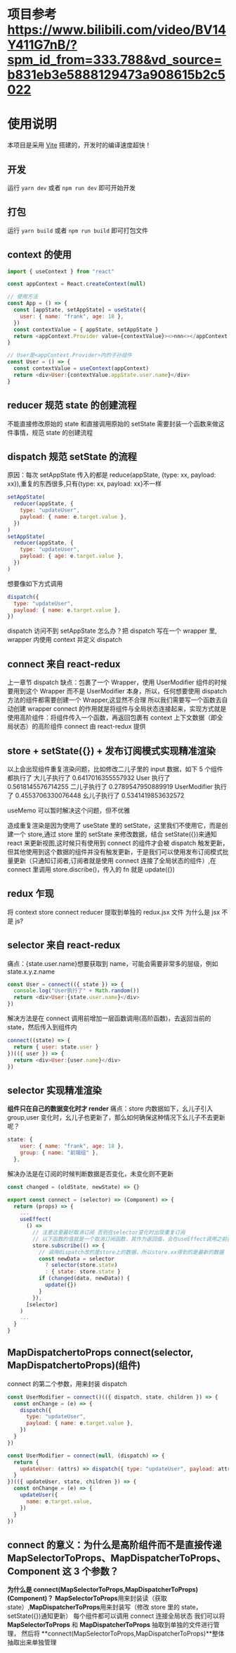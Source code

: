 # 项目参考 https://www.bilibili.com/video/BV14Y411G7nB/?spm_id_from=333.788&vd_source=b831eb3e5888129473a908615b2c5022

# 使用说明

本项目是采用 [Vite](https://github.com/vitejs/vite#vite-) 搭建的，开发时的编译速度超快！

## 开发

运行 `yarn dev` 或者 `npm run dev` 即可开始开发

## 打包

运行 `yarn build` 或者 `npm run build` 即可打包文件

## context 的使用

```js
import { useContext } from "react"

const appContext = React.createContext(null)

// 使用方法
const App = () => {
  const [appState, setAppState] = useState({
    user: { name: "frank", age: 18 },
  })
  const contextValue = { appState, setAppState }
  return <appContext.Provider value={contextValue}><>nnn<></appContext.Provider>
}

// User是<appContext.Provider>内的子孙组件
const User = () => {
  const contextValue = useContext(appContext)
  return <div>User:{contextValue.appState.user.name}</div>
}

```

## reducer 规范 state 的创建流程

不能直接修改原始的 state 和直接调用原始的 setState
需要封装一个函数来做这件事情，规范 state 的创建流程

## dispatch 规范 setState 的流程

原因：每次 setAppState 传入的都是 reduce(appState, {type: xx, payload: xx}),重复的东西很多,只有{type: xx, payload: xx}不一样

```js
setAppState(
  reducer(appState, {
    type: "updateUser",
    payload: { name: e.target.value },
  })
)
setAppState(
  reducer(appState, {
    type: "updateUser",
    payload: { age: e.target.value },
  })
)
```

想要像如下方式调用

```js
dispatch({
  type: "updateUser",
  payload: { name: e.target.value },
})
```

dispatch 访问不到 setAppState 怎么办？把 dispatch 写在一个 wrapper 里, wrapper 内使用 context 并定义 dispatch

## connect 来自 react-redux

上一章节 dispatch 缺点：包裹了一个 Wrapper，使用 UserModifier 组件的时候要用到这个 Wrapper 而不是 UserModifier 本身，所以，任何想要使用 dispatch 方法的组件都需要创建一个 Wrapper,这显然不合理
所以我们需要写一个函数去自动创建 wrapper
connect 的作用就是将组件与全局状态连接起来，实现方式就是使用高阶组件：将组件传入一个函数，再返回包裹有 context 上下文数据（即全局状态）的高阶组件
connect 由 react-redux 提供

## store + setState({}) + 发布订阅模式实现精准渲染

以上会出现组件重复渲染问题，比如修改二儿子里的 input 数据，如下 5 个组件都执行了
大儿子执行了 0.6417016355557932
User 执行了 0.5618145576714255
二儿子执行了 0.2789547950889919
UserModifier 执行了 0.4553706330076448
幺儿子执行了 0.5341419853632572

useMemo 可以暂时解决这个问题，但不优雅

造成重复渲染是因为使用了 useState 里的 setState，这里我们不使用它，而是创建一个 store,通过 store 里的 setState 来修改数据，结合 setState({})来通知 react 来更新视图,这时候只有使用到 connect 的组件才会被 dispatch 触发更新，但其他使用到这个数据的组件并没有触发更新，于是我们可以使用发布订阅模式批量更新（只通知订阅者,订阅者就是使用 connect 连接了全局状态的组件）,在 connect 里调用 store.discribe()，传入的 fn 就是 update({})

## redux 乍现

将 context store connect reducer 提取到单独的 redux.jsx 文件
为什么是 jsx 不是 js?

## selector 来自 react-redux

痛点：{state.user.name}想要获取到 name，可能会需要非常多的层级，例如 state.x.y.z.name

```js
const User = connect(({ state }) => {
  console.log("User执行了" + Math.random())
  return <div>User:{state.user.name}</div>
})
```

解决方法是在 connect 调用前增加一层函数调用(高阶函数)，去返回当前的 state，然后传入到组件内

```js
connect((state) => {
  return { user: state.user }
})(({ user }) => {
  return <div>User:{user.name}</div>
})
```

## selector 实现精准渲染

**组件只在自己的数据变化时才 render**
痛点：store 内数据如下，幺儿子引入 group,user 变化时，幺儿子也更新了，那么如何确保这种情况下幺儿子不去更新呢？

```js
state: {
    user: { name: "frank", age: 18 },
    group: { name: "前端组" },
  },
```

解决办法是在订阅的时候判断数据是否变化，未变化则不更新

```js
const changed = (oldState, newState) => {}

export const connect = (selector) => (Component) => {
  return (props) => {
    ...
    useEffect(
      () =>
        // 注意这里最好取消订阅 否则在selector变化时出现重复订阅
        // 以下函数的值就是一个取消订阅函数，其作为返回值，会在useEffect调用之前执行
        store.subscribe(() => {
          // 调用dispatch改的是store上的数据，所以store.xx得到的是最新的数据
          const newData = selector
            ? selector(store.state)
            : { state: store.state }
          if (changed(data, newData)) {
            update({})
          }
        }),
      [selector]
    )
    ...
  }
}
```

## MapDispatchertoProps connect(selector, MapDispatchertoProps)(组件)

connect 的第二个参数，用来封装 dispatch

```js
const UserModifier = connect()(({ dispatch, state, children }) => {
  const onChange = (e) => {
    dispatch({
      type: "updateUser",
      payload: { name: e.target.value },
    })
  }
})
```

```js
const UserModifier = connect(null, (dispatch) => {
  return {
    updateUser: (attrs) => dispatch({ type: "updateUser", payload: attrs }),
  }
})(({ updateUser, state, children }) => {
  const onChange = (e) => {
    updateUser({
      name: e.target.value,
    })
  }
})
```

## connect 的意义：为什么是高阶组件而不是直接传递 MapSelectorToProps、MapDispatcherToProps、Component 这 3 个参数？

**为什么是 connect(MapSelectorToProps,MapDispatcherToProps)(Component)？**
**MapSelectorToProps**用来封装读（获取 state）,**MapDispatcherToProps**用来封装写（修改 store 里的 state，setState({})通知更新）
每个组件都可以调用 connect 连接全局状态
我们可以将 **MapSelectorToProps** 和 **MapDispatcherToProps** 抽取到单独的文件进行管理，
然后将 **connect(MapSelectorToProps,MapDispatcherToProps)**整体抽取出来单独管理
